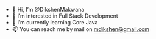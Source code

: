 - 👋 Hi, I’m @DikshenMakwana
- 👀 I’m interested in Full Stack Development
- 🌱 I’m currently learning Core Java
- 📫 You can reach me by mail on mdikshen@gmail.com

<!---
DikshenMakwana/DikshenMakwana is a ✨ special ✨ repository because its `README.md` (this file) appears on your GitHub profile.
You can click the Preview link to take a look at your changes.
--->

